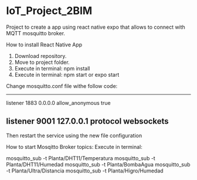# IoT_Project_2BIM
Project to create a app using react native expo that allows to connect with MQTT mosquitto broker.

How to install React Native App

1. Download repository.
2. Move to project folder.
3. Execute in terminal: npm install
4. Execute in terminal: npm start or expo start

Change mosquitto.conf file withe follow code:

-----------------------
listener 1883 0.0.0.0
allow_anonymous true

listener 9001 127.0.0.1
protocol websockets
-----------------------

Then restart the service using the new file configuration

How to start Mosqitto Broker topics:
Execute in terminal:

mosquitto_sub -t Planta/DHT11/Temperatura
mosquitto_sub -t Planta/DHT11/Humedad
mosquitto_sub -t Planta/BombaAgua
mosquitto_sub -t Planta/Ultra/Distancia
mosquitto_sub -t Planta/Higro/Humedad
